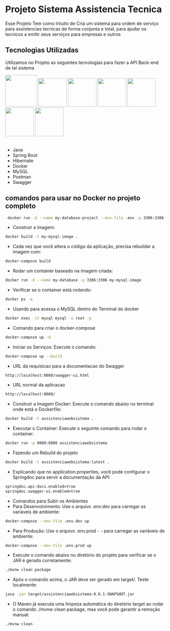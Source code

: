 # Projeto Sistema Assistencia Tecnica

Esse Projeto Tem como Intuito de Cria um sistema para ordem de serviço para assistencias tecnicas de forma conjunta e total, para ajudar os tecnicos a emitir seus serviços para empresas e outros 

## Tecnologias Utilizadas 

Utilizamos no Projeto as seguintes tecnologias para fazer a API Back-end de tal sistema

<div align="left">
<img src="https://cdn.jsdelivr.net/gh/devicons/devicon@latest/icons/java/java-original.svg" width="100" />
<img src="https://cdn.jsdelivr.net/gh/devicons/devicon@latest/icons/spring/spring-original.svg" width="90"/>
<img src="https://cdn.jsdelivr.net/gh/devicons/devicon@latest/icons/hibernate/hibernate-original.svg" width="90"/>
<img src="https://cdn.jsdelivr.net/gh/devicons/devicon@latest/icons/docker/docker-original.svg" width="90"/>
<img src="https://cdn.jsdelivr.net/gh/devicons/devicon@latest/icons/mysql/mysql-original.svg" width="90"/>
<img src="https://cdn.jsdelivr.net/gh/devicons/devicon@latest/icons/postman/postman-original.svg" width="90"/>
<img src="https://cdn.jsdelivr.net/gh/devicons/devicon@latest/icons/swagger/swagger-original.svg" width="90"/>
</div>

<br>

- Java 
- Spring Boot 
- Hibernate 
- Docker 
- MySQL
- Postman
- Swagger

## comandos para usar no Docker no projeto completo 

```bash
 docker run -d --name my-database-project --env-file .env -p 3306:3306 mysql:latest 
```

- Construir a imagem:

```bash
docker build -t my-mysql-image .
```

- Cada vez que você altera o código da aplicação, precisa rebuildar a imagem com:

```bash
docker-compose build
```

- Rodar um container baseado na imagem criada:

```bash
docker run -d --name my-database -p 3306:3306 my-mysql-image 
```
- Verificar se o container está rodando:

```bash
docker ps -a
```

- Usando para acessa o MySQL dentro do Terminal do docker

```bash
docker exec -it mysql mysql -u root -p
```

- Comando para criar o docker-compose 

```bash
docker-compose up -d
```

- Iniciar os Serviços: Execute o comando:

```bash
docker-compose up --build
```

- URL da requisicao para a documentacao do Swagger 

```bash
http://localhost:8080/swagger-ui.html
```

- URL normal da aplicacao 

```bash
http://localhost:8080/
```

- Construir a Imagem Docker: Execute o comando abaixo no terminal onde está o Dockerfile:

```bash
docker build -t assistenciawebsistema .
```

- Executar o Container: Execute o seguinte comando para rodar o container:

```bash
docker run -p 8080:8080 assistenciawebsistema
```

- Fazendo um Rebuild do projeto 

```bash
docker build -t assistenciawebsistema:latest .
```

- Explicando que no application.properties, você pode configurar o Springdoc para servir a documentação da API:

```bash
springdoc.api-docs.enabled=true
springdoc.swagger-ui.enabled=true
```

- Comandos para Subir os Ambientes
- Para Desenvolvimento: Use o arquivo .env.dev para carregar as variáveis de ambiente:

```bash
docker-compose --env-file .env.dev up
```

- Para Produção: Use o arquivo .env.prod - - para carregar as variáveis de ambiente:

```bash
docker-compose --env-file .env.prod up
```

- Execute o comando abaixo no diretório do projeto para verificar se o JAR é gerado corretamente:

```bash
./mvnw clean package
```

- Após o comando acima, o JAR deve ser gerado em target/. Teste localmente:

```bash
java -jar target/assistenciawebsistema-0.0.1-SNAPSHOT.jar
```

- O Maven já executa uma limpeza automática do diretório target ao rodar o comando ./mvnw clean package, mas você pode garantir a remoção manual:

```bash
./mvnw clean
```


